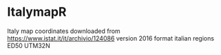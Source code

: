 # ItalymapR
Italy map coordinates downloaded from https://www.istat.it/it/archivio/124086 version 2016 format italian regions ED50 UTM32N
